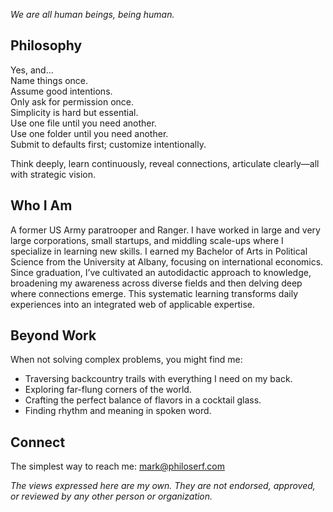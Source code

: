_We are all human beings, being human._

## Philosophy

Yes, and…  
Name things once.  
Assume good intentions.  
Only ask for permission once.  
Simplicity is hard but essential.  
Use one file until you need another.  
Use one folder until you need another.  
Submit to defaults first; customize intentionally.

Think deeply, learn continuously, reveal connections, articulate clearly—all with strategic vision.

## Who I Am

A former US Army paratrooper and Ranger. I have worked in large and very large corporations, small startups, and middling scale-ups where I specialize in learning new skills. I earned my Bachelor of Arts in Political Science from the University at Albany, focusing on international economics. Since graduation, I’ve cultivated an autodidactic approach to knowledge, broadening my awareness across diverse fields and then delving deep where connections emerge. This systematic learning transforms daily experiences into an integrated web of applicable expertise.

## Beyond Work

When not solving complex problems, you might find me:

- Traversing backcountry trails with everything I need on my back.
- Exploring far-flung corners of the world.
- Crafting the perfect balance of flavors in a cocktail glass.
- Finding rhythm and meaning in spoken word.

## Connect

The simplest way to reach me: [mark@philoserf.com](mailto:mark@philoserf.com)

_The views expressed here are my own. They are not endorsed, approved, or reviewed by any other person or organization._
